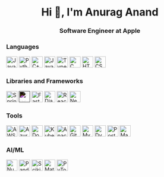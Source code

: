 <h1 align="center">Hi 👋, I'm Anurag Anand</h1>
<h3 align="center">Software Engineer at Apple</h3>

<h3>Languages</h3>
<div class="category">
  <img src="https://cdn.jsdelivr.net/gh/devicons/devicon/icons/java/java-original.svg" width="30" title="Java" />
  <img src="https://cdn.jsdelivr.net/gh/devicons/devicon/icons/python/python-original.svg" width="30" title="Python" />
  <img src="https://cdn.jsdelivr.net/gh/devicons/devicon/icons/cplusplus/cplusplus-original.svg" width="30" title="C++" />
  <img src="https://cdn.jsdelivr.net/gh/devicons/devicon/icons/javascript/javascript-original.svg" width="30" title="JavaScript" />
  <img src="https://cdn.jsdelivr.net/gh/devicons/devicon/icons/typescript/typescript-original.svg" width="30" title="TypeScript" />
  <img src="https://cdn.jsdelivr.net/gh/devicons/devicon/icons/c/c-original.svg" width="30" title="C" />
  <img src="https://cdn.jsdelivr.net/gh/devicons/devicon/icons/html5/html5-original.svg" width="30" title="HTML5" />
  <img src="https://cdn.jsdelivr.net/gh/devicons/devicon/icons/css3/css3-original.svg" width="30" title="CSS3" />
</div>

<h3>Libraries and Frameworks</h3>
<div class="category">
  <img src="https://cdn.jsdelivr.net/gh/devicons/devicon/icons/spring/spring-original.svg" width="30" title="Spring Framework" />
  <img src="https://cdn.jsdelivr.net/gh/devicons/devicon/icons/flask/flask-original.svg" width="30" title="Flask" style="filter: invert(1);" />
  <img src="https://cdn.jsdelivr.net/gh/devicons/devicon/icons/fastapi/fastapi-original.svg" width="30" title="FastAPI" />
  <img src="https://cdn.jsdelivr.net/gh/devicons/devicon/icons/django/django-plain.svg" width="30" title="Django" />
  <img src="https://cdn.jsdelivr.net/gh/devicons/devicon/icons/react/react-original.svg" width="30" title="React" />
  <img src="https://cdn.jsdelivr.net/gh/devicons/devicon/icons/nextjs/nextjs-original.svg" width="30" title="Next.js" />
          
</div>

<h3>Tools</h3>
<div class="category">
  <img src="https://cdn.jsdelivr.net/gh/devicons/devicon/icons/amazonwebservices/amazonwebservices-original-wordmark.svg" width="30" title="AWS" />
  <img src="https://cdn.jsdelivr.net/gh/devicons/devicon/icons/azure/azure-original.svg" width="30" title="Azure" />
  <img src="https://cdn.jsdelivr.net/gh/devicons/devicon/icons/docker/docker-original.svg" width="30" title="Docker" />
  <img src="https://cdn.jsdelivr.net/gh/devicons/devicon@latest/icons/kubernetes/kubernetes-original.svg" width="30" title="Kubernetes" />
  <img src="https://cdn.jsdelivr.net/gh/devicons/devicon@latest/icons/apachespark/apachespark-original.svg" width="30" title="Apache Spark" />
  <img src="https://cdn.jsdelivr.net/gh/devicons/devicon/icons/git/git-original.svg" width="30" title="Git" />
  <img src="https://cdn.jsdelivr.net/gh/devicons/devicon/icons/mysql/mysql-original.svg" width="30" title="MySQL" />
  <img src="https://cdn.jsdelivr.net/gh/devicons/devicon/icons/dynamodb/dynamodb-original.svg" width="30" title="DynamoDB" />
  <img src="https://cdn.jsdelivr.net/gh/devicons/devicon/icons/postman/postman-original.svg" width="30" title="Postman" />
  <img src="https://cdn.jsdelivr.net/gh/devicons/devicon@latest/icons/maven/maven-original.svg" width="30" title="Maven" />
          
</div>

<h3>AI/ML</h3>
<div class="category">
  <img src="https://cdn.jsdelivr.net/gh/devicons/devicon/icons/numpy/numpy-original.svg" width="30" title="NumPy" />
  <img src="https://cdn.jsdelivr.net/gh/devicons/devicon/icons/pandas/pandas-original.svg" width="30" title="Pandas" />
  <img src="https://cdn.jsdelivr.net/gh/devicons/devicon/icons/scikitlearn/scikitlearn-original.svg" width="30" title="Scikit-Learn" />
  <img src="https://cdn.jsdelivr.net/gh/devicons/devicon/icons/matplotlib/matplotlib-original.svg" width="30" title="Matplotlib" />
  <img src="https://cdn.jsdelivr.net/gh/devicons/devicon/icons/pytorch/pytorch-original.svg" width="30" title="PyTorch" />
<!--   <img src="https://cdn.jsdelivr.net/gh/devicons/devicon/icons/tensorflow/tensorflow-original.svg" width="30" title="TensorFlow" />
  <img src="https://cdn.jsdelivr.net/gh/devicons/devicon/icons/keras/keras-original.svg" width="30" title="Keras" />
  <img src="https://cdn.jsdelivr.net/gh/devicons/devicon/icons/jupyter/jupyter-original.svg" width="30" title="Jupyter" /> -->
</div>

